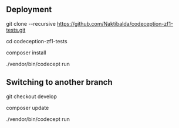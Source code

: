 ## Deployment

git clone --recursive https://github.com/Naktibalda/codeception-zf1-tests.git

cd codeception-zf1-tests

composer install

./vendor/bin/codecept run


## Switching to another branch

git checkout develop

composer update

./vendor/bin/codecept run
